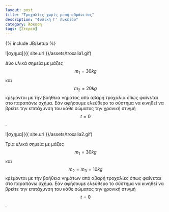 ```yaml
---
layout: post
title: "Τροχαλίες χωρίς ροπή αδράνειας"
description: "Φυσική Γ' Λυκείου"
category: Άσκηση
tags: [Στερεό]
---
```

{% include JB/setup %}


![σχήμα]({{ site.url }}/assets/troxalia1.gif) 


Δύο υλικά σημεία με μάζες $$m_1 = 30kg$$ και $$m_2 = 20kg$$ κρέμονται με την βοήθεια νήματος από αβαρή τροχαλία όπως φαίνεται στο παραπάνω σχήμα. Εάν αφήσουμε ελεύθερο το σύστημα να κινηθεί να βρείτε την επιτάχυνση του κάθε σώματος την χρονική στιγμή $$t = 0$$.


![σχήμα]({{ site.url }}/assets/troxalia2.gif) 


Τρία υλικά σημεία με μάζες $$m_1 = 30kg$$ και $$m_2 = m_3 = 10kg$$ κρέμονται με την βοήθεια νημάτων από αβαρή τροχαλίες όπως φαίνεται στο παραπάνω σχήμα. Εάν αφήσουμε ελεύθερο το σύστημα να κινηθεί να βρείτε την επιτάχυνση του κάθε σώματος την χρονική στιγμή $$t = 0$$.

